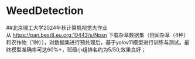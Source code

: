 # WeedDetection
##北京理工大学2024年秋计算机视觉大作业  
从 https://pan.best8.eu.org:10443/s/Npsn 下载杂草数据集（田间杂草（4种）和农作物（1种）），对数据集进行预处理后，基于yolov11模型进行训练与测试。最终模型准确率可达60%+，班级小组排名约为5/50,效果良好；
